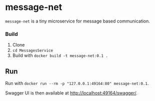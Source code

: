 # message-net
`message-net` is a tiny microservice for message based communication. 

### Build 

1. Clone 
2. `cd MessagesService`
3. Build with `docker build -t message-net:0.1 .`

## Run
Run with `docker run --rm -p "127.0.0.1:49164:80" message-net:0.1`.

Swagger UI is then available at [http://localhost:49164/swagger/](http://localhost:49164/swagger/).
